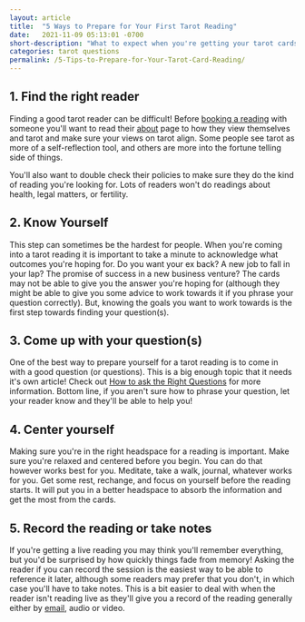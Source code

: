 ```yaml
---
layout: article
title:  "5 Ways to Prepare for Your First Tarot Reading"
date:   2021-11-09 05:13:01 -0700
short-description: "What to expect when you're getting your tarot cards read."
categories: tarot questions
permalink: /5-Tips-to-Prepare-for-Your-Tarot-Card-Reading/
---
```


## 1. Find the right reader
Finding a good tarot reader can be difficult! Before [booking a reading](/tarot-reading) with someone you'll want to read their [about](/about) page to how they view themselves and tarot and make sure your views on tarot align. Some people see tarot as more of a self-reflection tool, and others are more into the fortune telling side of things.

You'll also want to double check their policies to make sure they do the kind of reading you're looking for. Lots of readers won't do readings about health, legal matters, or fertility.

## 2. Know Yourself
This step can sometimes be the hardest for people. When you're coming into a tarot reading it is important to take a minute to acknowledge what outcomes you're hoping for. Do you want your ex back? A new job to fall in your lap? The promise of success in a new business venture? The cards may not be able to give you the answer you're hoping for (although they might be able to give you some advice to work towards it if you phrase your question correctly). But, knowing the goals you want to work towards is the first step towards finding your question(s).

## 3. Come up with your question(s)
One of the best way to prepare yourself for a tarot reading is to come in with a good question (or questions). This is a big enough topic that it needs it's own article! Check out [How to ask the Right Questions](/good-questions-for-tarot-readings/) for more information. Bottom line, if you aren't sure how to phrase your question, let your reader know and they'll be able to help you!

## 4. Center yourself
Making sure you're in the right headspace for a reading is important. Make sure you're relaxed and centered before you begin. You can do that however works best for you. Meditate, take a walk, journal, whatever works for you. Get some rest, rechange, and focus on yourself before the reading starts. It will put you in a better headspace to absorb the information and get the most from the cards.


## 5. Record the reading or take notes
If you're getting a live reading you may think you'll remember everything, but you'd be surprised by how quickly things fade from memory! Asking the reader if you can record the session is the easiest way to be able to reference it later, although some readers may prefer that you don't, in which case you'll have to take notes. This is a bit easier to deal with when the reader isn't reading live as they'll give you a record of the reading generally either by [email](/tarot-reading), audio or video.
